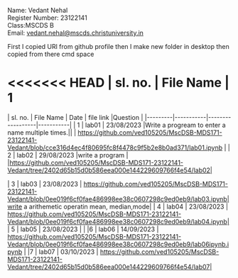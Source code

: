 Name: Vedant Nehal   
Register Number: 23122141  
Class:MSCDS B   
Email: vedant.nehal@mscds.christuniversity.in

First I copied URl from github  profile then I make new folder in desktop then copied from there cmd space 



<<<<<<< HEAD
| sl. no. | File Name | 
1           
=======
| sl. no. | File Name | Date             | file link |Question |
|---------|-----------|------------------|-----------|
| 1       |  lab01    |    23/08/2023   |Write a progream to enter a name multiple times.|| | https://github.com/ved105205/MscDSB-MDS171-23122141-Vedant/blob/cce316d4ec4f80695fc8f4478c9f5b2e8b0ad371/lab01.ipynb |
| 2       |  lab02    |    29/08/2023   |write  a program | |https://github.com/ved105205/MscDSB-MDS171-23122141-Vedant/tree/2402d65b15d0b586eea000e144229609766f4e54/lab02|

| 3       |  lab03    |    23/08/2023    | https://github.com/ved105205/MscDSB-MDS171-23122141-Vedant/blob/0ee019f6cf0fae486998ee38c0607298c9ed0eb9/lab03.ipynb|write a                                                                                                                                             arithemetic operatin mean, median,mode|
| 4       |  lab04    |    23/08/2023    | https://github.com/ved105205/MscDSB-MDS171-23122141-Vedant/blob/0ee019f6cf0fae486998ee38c0607298c9ed0eb9/lab04.ipynb|
| 5       |  lab05    |    23/08/2023    |  |
|6        |  lab06    |  14/09/2023      | https://github.com/ved105205/MscDSB-MDS171-23122141-Vedant/blob/0ee019f6cf0fae486998ee38c0607298c9ed0eb9/lab06ipynb.ipynb |
|7        |  lab07    |   03/10/2023     | https://github.com/ved105205/MscDSB-MDS171-23122141-Vedant/tree/2402d65b15d0b586eea000e144229609766f4e54/lab07| 
